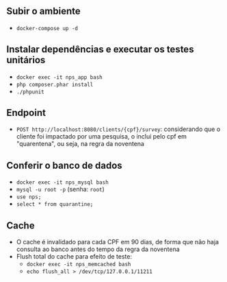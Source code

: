 ## Subir o ambiente

- `docker-compose up -d`

## Instalar dependências e executar os testes unitários

- `docker exec -it nps_app bash`
- `php composer.phar install`
- `./phpunit`

## Endpoint

- `POST http://localhost:8080/clients/{cpf}/survey`: considerando que o cliente foi impactado por uma pesquisa, o inclui pelo cpf em "quarentena", ou seja, na regra da noventena

## Conferir o banco de dados

- `docker exec -it nps_mysql bash`
- `mysql -u root -p` (senha: `root`)
- `use nps;`
- `select * from quarantine;`

## Cache

- O cache é invalidado para cada CPF em 90 dias, de forma que não haja consulta ao banco antes do tempo da regra da noventena
- Flush total do cache para efeito de teste:
  - `docker exec -it nps_memcached bash`
  - `echo flush_all > /dev/tcp/127.0.0.1/11211`

